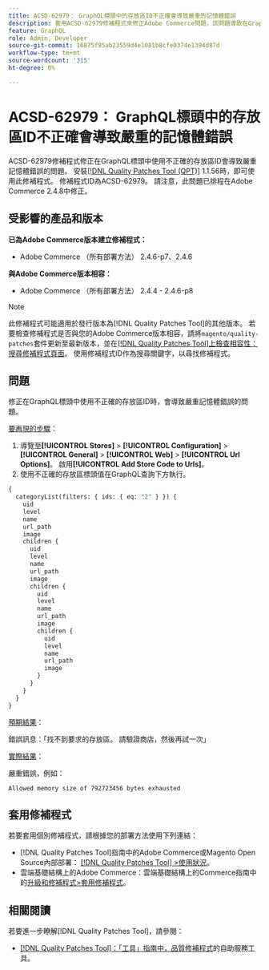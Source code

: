 ```yaml
---
title: ACSD-62979： GraphQL標頭中的存放區ID不正確會導致嚴重的記憶體錯誤
description: 套用ACSD-62979修補程式來修正Adobe Commerce問題，該問題導致在GraphQL標頭中使用不正確的存放區ID發生嚴重的記憶體錯誤
feature: GraphQL
role: Admin, Developer
source-git-commit: 16875f95ab23559d4e1081b8cfe0374e1394d87d
workflow-type: tm+mt
source-wordcount: '315'
ht-degree: 0%

---
```



# ACSD-62979： GraphQL標頭中的存放區ID不正確會導致嚴重的記憶體錯誤

ACSD-62979修補程式修正在GraphQL標頭中使用不正確的存放區ID會導致嚴重記憶體錯誤的問題。 安裝[[!DNL Quality Patches Tool (QPT)]](/help/tools/quality-patches-tool/quality-patches-tool-to-self-serve-quality-patches.md) 1.1.56時，即可使用此修補程式。 修補程式ID為ACSD-62979。 請注意，此問題已排程在Adobe Commerce 2.4.8中修正。

## 受影響的產品和版本

**已為Adobe Commerce版本建立修補程式：**

* Adobe Commerce （所有部署方法） 2.4.6-p7、2.4.6

**與Adobe Commerce版本相容：**

* Adobe Commerce （所有部署方法） 2.4.4 - 2.4.6-p8

>[!NOTE]
>
>此修補程式可能適用於發行版本為[!DNL Quality Patches Tool]的其他版本。 若要檢查修補程式是否與您的Adobe Commerce版本相容，請將`magento/quality-patches`套件更新至最新版本，並在[[!DNL Quality Patches Tool]上檢查相容性：搜尋修補程式頁面](https://experienceleague.adobe.com/tools/commerce-quality-patches/index.html)。 使用修補程式ID作為搜尋關鍵字，以尋找修補程式。

## 問題

修正在GraphQL標頭中使用不正確的存放區ID時，會導致嚴重記憶體錯誤的問題。

<u>要再現的步驟</u>：

1. 導覽至&#x200B;**[!UICONTROL Stores]** > **[!UICONTROL Configuration]** > **[!UICONTROL General]** > **[!UICONTROL Web]** > **[!UICONTROL Url Options]**。 啟用&#x200B;**[!UICONTROL Add Store Code to Urls]**。
1. 使用不正確的存放區標頭值在GraphQL查詢下方執行。

```graphql
{
  categoryList(filters: { ids: { eq: "2" } }) {
    uid
    level
    name
    url_path
    image
    children {
      uid
      level
      name
      url_path
      image
      children {
        uid
        level
        name
        url_path
        image
        children {
          uid
          level
          name
          url_path
          image
        }
      }
    }
  }
}
```

<u>預期結果</u>：

錯誤訊息：「找不到要求的存放區。 請驗證商店，然後再試一次」

<u>實際結果</u>：

嚴重錯誤，例如：

```Allowed memory size of 792723456 bytes exhausted```

## 套用修補程式

若要套用個別修補程式，請根據您的部署方法使用下列連結：

* [!DNL Quality Patches Tool]指南中的Adobe Commerce或Magento Open Source內部部署： [[!DNL Quality Patches Tool] >使用狀況](/help/tools/quality-patches-tool/usage.md)。
* 雲端基礎結構上的Adobe Commerce：雲端基礎結構上的Commerce指南中的[升級和修補程式>套用修補程式](https://experienceleague.adobe.com/docs/commerce-cloud-service/user-guide/develop/upgrade/apply-patches.html)。

## 相關閱讀

若要進一步瞭解[!DNL Quality Patches Tool]，請參閱：

* [[!DNL Quality Patches Tool]：「工具」指南中，品質修補程式](/help/tools/quality-patches-tool/quality-patches-tool-to-self-serve-quality-patches.md)的自助服務工具。

